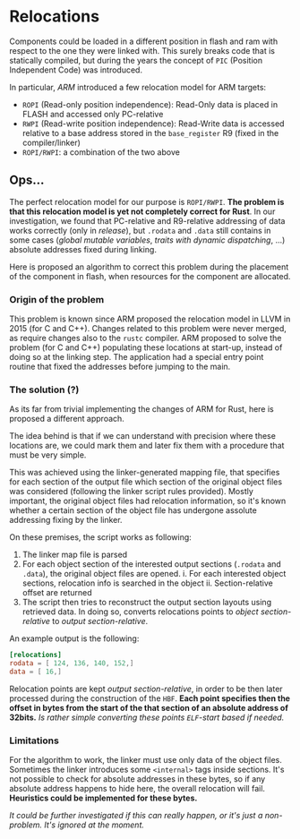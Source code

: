 # Relocations
Components could be loaded in a different position in flash and ram with respect to the one they were linked with. This surely breaks code that is statically compiled, but during the years the concept of `PIC` (Position Independent Code) was introduced.

In particular, *ARM* introduced a few relocation model for ARM targets:
- `ROPI` (Read-only position independence): Read-Only data is placed in FLASH and accessed only PC-relative
- `RWPI` (Read-write position independence): Read-Write data is accessed relative to a base address stored in the `base_register` R9 (fixed in the compiler/linker)
- `ROPI/RWPI`: a combination of the two above

## Ops...
The perfect relocation model for our purpose is `ROPI/RWPI`. 
**The problem is that this relocation model is yet not completely correct for Rust**. In our investigation, we found that PC-relative and R9-relative addressing of data works correctly (only in *release*), but `.rodata` and `.data` still contains in some cases (*global mutable variables*, *traits with dynamic dispatching*, ...) absolute addresses fixed during linking.

Here is proposed an algorithm to correct this problem during the placement of the component in flash, when resources for the component are allocated.

### Origin of the problem
This problem is known since ARM proposed the relocation model in LLVM in 2015 (for C and C++). Changes related to this problem were never merged, as require changes also to the `rustc` compiler. 
ARM proposed to solve the problem (for C and C++) populating these locations at start-up, instead of doing so at the linking step.
The application had a special entry point routine that fixed the addresses before jumping to the main.

### The solution (?)
As its far from trivial implementing the changes of ARM for Rust, here is proposed a different approach.

The idea behind is that if we can understand with precision where these locations are, we could mark them and later fix them with a procedure that must be very simple.

This was achieved using the linker-generated mapping file, that specifies for each section of the output file which section of the original object files was considered (following the linker script rules provided).
Mostly important, the original object files had relocation information, so it's known whether a certain section of the object file has undergone assolute addressing fixing by the linker.

On these premises, the script works as following:
1. The linker map file is parsed
2. For each object section of the interested output sections (`.rodata` and `.data`), the original object files are opened.
    i.  For each interested object sections, relocation info is searched in the object
    ii. Section-relative offset are returned
3. The script then tries to reconstruct the output section layouts using retrieved data. In doing so, converts relocations points to *object section-relative* to *output section-relative*.

An example output is the following:
```toml
[relocations]
rodata = [ 124, 136, 140, 152,]
data = [ 16,]
```

Relocation points are kept *output section-relative*, in order to be then later processed during the construction of the `HBF`. **Each point specifies then the offset in bytes from the start of the that section of an absolute address of 32bits.**
*Is rather simple converting these points `ELF`-start based if needed.*

### Limitations
For the algorithm to work, the linker must use only data of the object files. Sometimes the linker introduces some `<internal>` tags inside sections.
It's not possible to check for absolute addresses in these bytes, so if any absolute address happens to hide here, the overall relocation will fail.
**Heuristics could be implemented for these bytes.**

*It could be further investigated if this can really happen, or it's just a non-problem. It's ignored at the moment.*